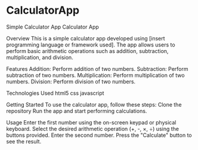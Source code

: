# CalculatorApp
Simple Calculator App
Calculator App

Overview
This is a simple calculator app developed using [insert programming language or framework used]. The app allows users to perform basic arithmetic operations such as addition, subtraction, multiplication, and division.

Features
Addition: Perform addition of two numbers.
Subtraction: Perform subtraction of two numbers.
Multiplication: Perform multiplication of two numbers.
Division: Perform division of two numbers.

Technologies Used
html5
css
javascript

Getting Started
To use the calculator app, follow these steps:
Clone the repository
Run the app and start performing calculations.

Usage
Enter the first number using the on-screen keypad or physical keyboard.
Select the desired arithmetic operation (+, -, ×, ÷) using the buttons provided.
Enter the second number.
Press the "Calculate" button to see the result.

